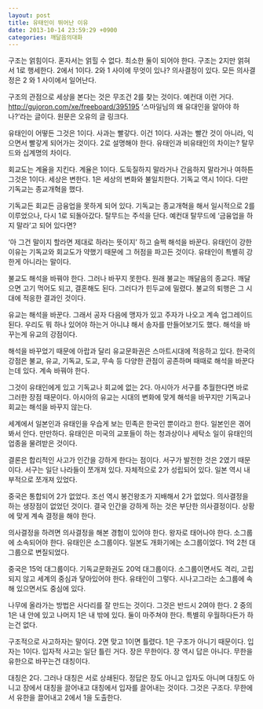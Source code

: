 ```yaml
---
layout: post
title: 유태인이 뛰어난 이유
date: 2013-10-14 23:59:29 +0900
categories: 깨달음의대화
---
```

구조는 얽힘이다. 혼자서는 얽힐 수 없다. 최소한 둘이 되어야 한다. 구조는 2지만 얽혀서 1로 행세한다. 2에서 1이다. 2와 1 사이에 무엇이 있나? 의사결정이 있다. 모든 의사결정은 2 와 1 사이에서 일어난다.


  


구조의 관점으로 세상을 본다는 것은 무조건 2를 찾는 것이다. 예컨대 이런 거다. http://gujoron.com/xe/freeboard/395195 ‘스마일님의 왜 유대인을 알아야 하나?’라는 글이다. 원문은 오유의 글 링크다. 


  


유태인이 어떻든 그것은 1이다. 사과는 빨갛다. 이건 1이다. 사과는 빨간 것이 아니라, 익으면서 빨갛게 되어가는 것이다. 2로 설명해야 한다. 유태인과 비유태인의 차이는? 탈무드와 십계명의 차이다. 


  


회교도는 계율을 지킨다. 계율은 1이다. 도둑질하지 말라거나 간음하지 말라거나 여하튼 그것은 1이다. 세상은 변한다. 1은 세상의 변화와 불일치한다. 기독교 역시 1이다. 다만 기독교는 종교개혁을 했다.


  


기독교든 회교든 금융업을 못하게 되어 있다. 기독교는 종교개혁을 해서 일시적으로 2를 이루었으나, 다시 1로 되돌아갔다. 탈무드는 주석을 단다. 예컨대 탈무드에 ‘금융업을 하지 말라’고 되어 있다면? 


  


‘아 그건 말이지 할라면 제대로 하라는 뜻이지’ 하고 슬쩍 해석을 바꾼다. 유태인이 강한 이유는 기독교와 회교도가 약했기 때문에 그 허점을 파고든 것이다. 유태인이 특별히 강한게 아니라는 말이다.


  


불교도 해석을 바꿔야 한다. 그러나 바꾸지 못한다. 원래 불교는 깨달음의 종교다. 깨달으면 고기 먹어도 되고, 결혼해도 된다. 그러다가 힌두교에 밀렸다. 불교의 퇴행은 그 시대에 적응한 결과인 것이다.


  


유교는 해석을 바꾼다. 그래서 공자 다음에 맹자가 있고 주자가 나오고 계속 업그레이드 된다. 우리도 뭐 하나 있어야 하는거 아니냐 해서 송자를 만들어보기도 했다. 해석을 바꾸는게 유교의 강점이다.


  


해석을 바꾸었기 때문에 아랍과 달리 유교문화권은 스마트시대에 적응하고 있다. 한국의 강점은 불교, 유교, 기독교, 도교, 무속 등 다양한 관점이 공존하며 때때로 해석을 바꾼다는데 있다. 계속 바꿔야 한다. 


  


그것이 유태인에게 있고 기독교나 회교에 없는 2다. 아시아가 서구를 추월한다면 바로 그러한 장점 때문이다. 아시아의 유교는 시대의 변화에 맞게 해석을 바꾸지만 기독교나 회교는 해석을 바꾸지 않는다. 


  


세계에서 일본인과 유태인을 우습게 보는 민족은 한국인 뿐이라고 한다. 일본인은 겪어봐서 안다. 만만하다. 유태인은 미국의 교포들이 하는 청과상이나 세탁소 일이 유태인의 업종을 물려받은 것이다.


  


결론은 합리적인 사고가 인간을 강하게 한다는 점이다. 서구가 발전한 것은 2였기 때문이다. 서구는 일단 나라들이 쪼개져 있다. 자체적으로 2가 성립되어 있다. 일본 역시 내부적으로 쪼개져 있었다.


  


중국은 통합되어 2가 없었다. 조선 역시 봉건왕조가 지배해서 2가 없었다. 의사결정을 하는 생장점이 없었던 것이다. 결국 인간을 강하게 하는 것은 부단한 의사결정이다. 상황에 맞게 계속 결정을 해야 한다.


  


의사결정을 하려면 의사결정을 해본 경험이 있어야 한다. 왕자로 태어나야 한다. 소그룹에 소속되어야 한다. 유태인은 소그룹이다. 일본도 개화기에는 소그룹이었다. 1억 2천 대그룹으로 변질되었다. 


  


중국은 15억 대그룹이다. 기독교문화권도 20억 대그룹이다. 소그룹이면서도 격리, 고립되지 않고 세계의 중심과 닿아있어야 한다. 유태인이 그렇다. 시나고그라는 소그룹에 속해 있으면서도 중심에 있다. 


  


나무에 올라가는 방법은 사다리를 잘 만드는 것이다. 그것은 반드시 2여야 한다. 2 중의 1은 내 안에 있고 나머지 1은 내 밖에 있다. 둘이 마주쳐야 한다. 특별히 우월하다든가 하는건 없다. 


  


구조적으로 사고하자는 말이다. 2면 맞고 1이면 틀렸다. 1은 구조가 아니기 때문이다. 입자는 1이다. 입자적 사고는 일단 틀린 거다. 장은 무한이다. 장 역시 답은 아니다. 무한을 유한으로 바꾸는건 대칭이다.

  


대칭은 2다. 그러나 대칭은 서로 상쇄된다. 정답은 장도 아니고 입자도 아니며 대칭도 아니고 장에서 대칭을 끌어내고 대칭에서 입자를 끌어내는 것이다. 그것은 구조다. 무한에서 유한을 끌어내고 2에서 1을 도출한다.